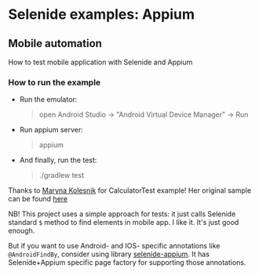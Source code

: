 Selenide examples: Appium
=========================

## Mobile automation 

How to test mobile application with Selenide and Appium

### How to run the example

* Run the emulator:
  > open Android Studio -> "Android Virtual Device Manager" -> Run

* Run appium server:
   > appium

* And finally, run the test:
   > ./gradlew test

Thanks to [Maryna Kolesnik](https://github.com/mkpythonanywhereblog) for CalculatorTest example!
Her original sample can be found [here](https://gist.github.com/mkpythonanywhereblog/d1fb3dca2e66146f519f) 

NB! This project uses a simple approach for tests: it just calls Selenide standard `$` method to find elements in mobile app.
I like it. It's just good enough.

But if you want to use Android- and IOS- specific annotations like `@AndroidFindBy`, consider using library [selenide-appium](https://github.com/selenide/selenide-appium). It has Selenide+Appium specific page factory for supporting those annotations. 
